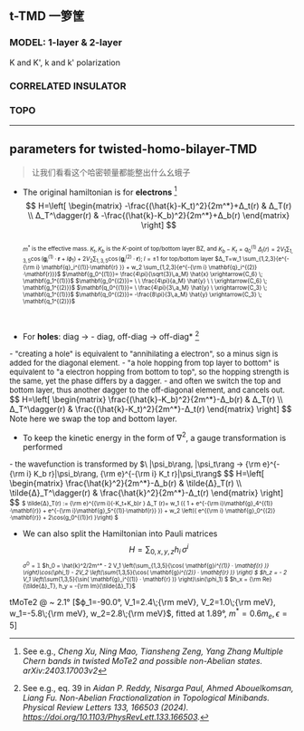 ## t-TMD 一箩筐

### MODEL: 1-layer & 2-layer
K and K', k and k'
polarization

### CORRELATED INSULATOR

### TOPO



---
## parameters for twisted-homo-bilayer-TMD
> 让我们看看这个哈密顿量都能整出什么幺蛾子



- The original hamiltonian is for **electrons** [^1] 
$$ H=\left[
\begin{matrix}
-\frac{(\hat{k}-K_t)^2}{2m^*}+Δ_t(r) & Δ_T(r) \\
Δ_T^\dagger(r) & -\frac{(\hat{k}-K_b)^2}{2m^*}+Δ_b(r)
\end{matrix}
\right]
$$  
<font size=1> $m^*$ is the effective mass. $K_t,K_b$ is the $K$-point of top/bottom layer BZ, and $K_b-K_t=q_0^{(1)}$ </font>
<font size=1> $Δ_l(r)=
 2V_1 \sum_{1,3,5}{\cos(\mathbf{g}_i^{(1)}·\mathbf{r}+l ϕ_1)}
+2V_2 \sum_{1,3,5}{\cos(\mathbf{g}_i^{(2)}·\mathbf{r})};
\; l=\pm 1$ for top/bottom layer 
$Δ_T=w_1 \sum_{1,2,3}{e^{-{\rm i} \mathbf{q}_i^{(1)}·\mathbf{r} }} + w_2 \sum_{1,2,3}{e^{-{\rm i} \mathbf{q}_i^{(2)}·\mathbf{r}}}$ </font>
<font size=1>$\mathbf{g_0^{(1)}}=
\frac{4\pi}{\sqrt{3}\,a_M} \hat{x}
\xrightarrow{C_6}                   \;
\mathbf{g_1^{(1)}}$ </font>
<font size=1>$\mathbf{g_0^{(2)}}=   \ \ 
\frac{4\pi}{a_M} \hat{y}            \ \ 
\xrightarrow{C_6}                   \;
\mathbf{g_1^{(2)}}$ </font>
<font size=1>$\mathbf{q_0^{(1)}}=   \ 
\frac{4\pi}{3\,a_M} \hat{y}         \  
\xrightarrow{C_3}                   \; 
\mathbf{q_1^{(1)}}$ </font>
<font size=1>$\mathbf{q_0^{(2)}}=   
-\frac{8\pi}{3\,a_M} \hat{y}         
\xrightarrow{C_3}                   \;
\mathbf{q_1^{(2)}}$ </font>
<br>


- For **holes**: diag → - diag, off-diag → off-diag* [^2]
<font size=2.4>
  - "creating a hole" is equivalent to "annihilating a electron", so a minus sign is added for the diagonal element.
  - "a hole hopping from top layer to bottom" is equivalent to "a electron hopping from bottom to top", so the hopping strength is the same, yet the phase differs by a dagger.
  - and often we switch the top and bottom layer, thus another dagger to the off-diagonal element, and cancels out. </font>  
$$ H=\left[
\begin{matrix}
    \frac{(\hat{k}-K_b)^2}{2m^*}-Δ_b(r) &       Δ_T(r)        \\
            Δ_T^\dagger(r)              & \frac{(\hat{k}-K_t)^2}{2m^*}-Δ_t(r)
\end{matrix}
\right]
$$ Note here we swap the top and bottom layer. 
<br>


- To keep the kinetic energy in the form of $\nabla^2$, a gauge transformation is performed
<font size=2.4>
  - the wavefunction is transformed by <font size=2>$\ |\psi_b\rang, |\psi_t\rang → {\rm e}^{-{\rm i} K_b r}|\psi_b\rang, {\rm e}^{-{\rm i} K_t r}|\psi_t\rang$ </font> </font>
$$ H=\left[
\begin{matrix}
    \frac{\hat{k}^2}{2m^*}-Δ_b(r) &       \tilde{Δ}_T(r)        \\
            \tilde{Δ}_T^\dagger(r)              & \frac{\hat{k}^2}{2m^*}-Δ_t(r)
\end{matrix}
\right] 
$$ <font size=1> $
\tilde{Δ}_T(r) := {\rm e}^{{\rm i}(-K_t+K_b)r } 
Δ_T (r)=
  w_1 ({ 1 + e^{-{\rm i}\mathbf{g}_4^{(1)}·\mathbf{r}} + e^{-{\rm i}\mathbf{g}_5^{(1)}·\mathbf{r}} }) + 
  w_2 \left({ e^{{\rm i} \mathbf{g}_0^{(2)}·\mathbf{r}} + 2\cos(g_0^{(1)}r) }\right)
  $ 
</font><br>

- We can also split the Hamiltonian into Pauli matrices
$$
H = \sum_{0,x,y,z}{h_i \, σ^i}
$$ <font size=1> $σ^0=𝟙$
$h_0 = \hat{k}^2/2m^* - 2 V_1 \left(\sum_{1,3,5}{\cos( \mathbf{g}_i^{(1)} · \mathbf{r} )} \right)\cos(\phi_1) - 2V_2 \left(\sum_{1,3,5}{\cos( \mathbf{g}_i^{(2)} · \mathbf{r} )} \right) $
$h_z = - 2 V_1 \left(\sum_{1,3,5}{\sin( \mathbf{g}_i^{(1)} · \mathbf{r} )} \right)\sin(\phi_1) $ 
$h_x = {\rm Re}{\tilde{Δ}_T}, h_y = -{\rm Im}{\tilde{Δ}_T}$</font>

tMoTe2 @ ~ 2.1°
[$ϕ_1=-90.0°, V_1=2.4\;{\rm meV}, V_2=1.0\;{\rm meV}, w_1=-5.8\;{\rm meV}, w_2=2.8\;{\rm meV}$, fitted at 1.89°, $m^*=0.6m_e, \epsilon=5$]



[^1]: See e.g., *Cheng Xu, Ning Mao, Tiansheng Zeng, Yang Zhang
Multiple Chern bands in twisted MoTe2 and possible non-Abelian states.
arXiv:2403.17003v2*
[^2]: See e.g., eq. 39 in *Aidan P. Reddy, Nisarga Paul, Ahmed Abouelkomsan, Liang Fu. Non-Abelian Fractionalization in Topological Minibands. Physical Review Letters 133, 166503 (2024). https://doi.org/10.1103/PhysRevLett.133.166503.*

